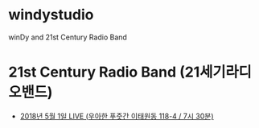 # windystudio
winDy and 21st Century Radio Band

# 21st Century Radio Band (21세기라디오밴드)
 * [2018년 5월 1일 LIVE (우아한 푸줏간 이태원동 118-4 / 7시 30분)](21stCenturyRadioBand/live_20180501.md)
